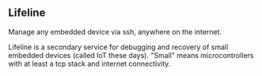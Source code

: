 Lifeline
---------

Manage any embedded device via ssh, anywhere on the internet.


Lifeline is a secondary service for debugging and recovery of small embedded devices (called IoT these days).
"Small" means microcontrollers with at least a tcp stack and internet connectivity.
